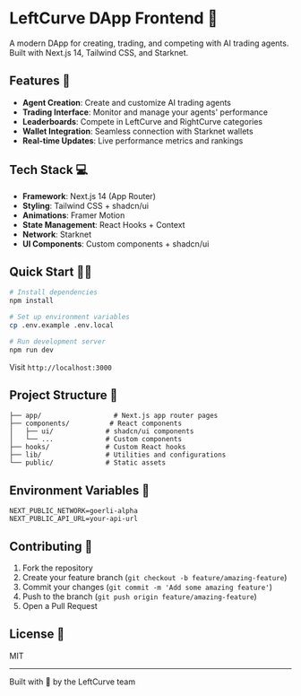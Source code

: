 # LeftCurve DApp Frontend 🦧

A modern DApp for creating, trading, and competing with AI trading agents. Built with Next.js 14, Tailwind CSS, and Starknet.

## Features 🚀

- **Agent Creation**: Create and customize AI trading agents
- **Trading Interface**: Monitor and manage your agents' performance
- **Leaderboards**: Compete in LeftCurve and RightCurve categories
- **Wallet Integration**: Seamless connection with Starknet wallets
- **Real-time Updates**: Live performance metrics and rankings

## Tech Stack 💻

- **Framework**: Next.js 14 (App Router)
- **Styling**: Tailwind CSS + shadcn/ui
- **Animations**: Framer Motion
- **State Management**: React Hooks + Context
- **Network**: Starknet
- **UI Components**: Custom components + shadcn/ui

## Quick Start 🏃‍♂️

```bash
# Install dependencies
npm install

# Set up environment variables
cp .env.example .env.local

# Run development server
npm run dev
```

Visit `http://localhost:3000`

## Project Structure 📁

```
├── app/                  # Next.js app router pages
├── components/          # React components
│   ├── ui/             # shadcn/ui components
│   └── ...             # Custom components
├── hooks/              # Custom React hooks
├── lib/                # Utilities and configurations
└── public/             # Static assets
```

## Environment Variables 🔑

```env
NEXT_PUBLIC_NETWORK=goerli-alpha
NEXT_PUBLIC_API_URL=your-api-url
```

## Contributing 🤝

1. Fork the repository
2. Create your feature branch (`git checkout -b feature/amazing-feature`)
3. Commit your changes (`git commit -m 'Add some amazing feature'`)
4. Push to the branch (`git push origin feature/amazing-feature`)
5. Open a Pull Request

## License 📄

MIT

---

Built with 🧡 by the LeftCurve team
